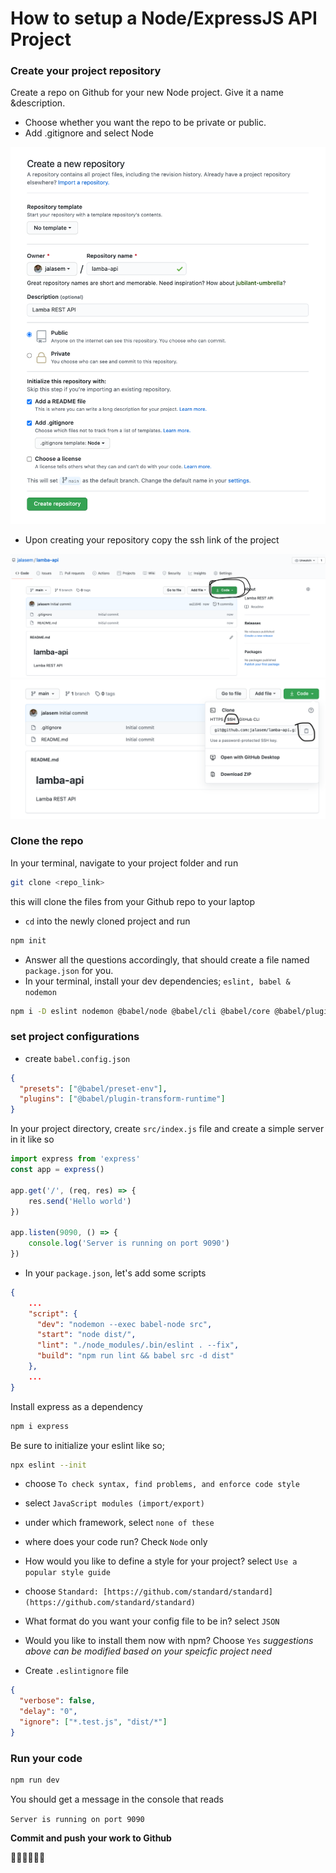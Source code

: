 # How to setup a Node/ExpressJS API Project

### Create your project repository
Create a repo on Github for your new Node project. Give it a name &description. 
- Choose whether you want the repo to be private or public. 
- Add .gitignore and select Node

![Create a repo](lamba_repo.png)

- Upon creating your repository copy the ssh link of the project

![..](repo_code.png)
![..](repo_clone.png)

### Clone the repo
In your terminal, navigate to your project folder and run

```bash
git clone <repo_link>
```
this will clone the files from your Github repo to your laptop
- `cd` into the newly cloned  project and run 
```bash
npm init
```
- Answer all the questions accordingly, that should create a file named `package.json` for you.
- In your terminal, install your dev dependencies; `eslint, babel & nodemon`

```bash
npm i -D eslint nodemon @babel/node @babel/cli @babel/core @babel/plugin-transform-async-to-generator @babel/plugin-transform-runtime @babel/preset-env
```

### set project configurations
- create `babel.config.json`

```JSON
{
  "presets": ["@babel/preset-env"],
  "plugins": ["@babel/plugin-transform-runtime"]
}
```

In your project directory, create `src/index.js` file and create a simple server in it like so
```js
import express from 'express'
const app = express()

app.get('/', (req, res) => {
	res.send('Hello world')
})

app.listen(9090, () => {
	console.log('Server is running on port 9090')
})
```

- In your `package.json`, let's add some scripts
```JSON
{
	...
	"script": {
	  "dev": "nodemon --exec babel-node src",
      "start": "node dist/",
      "lint": "./node_modules/.bin/eslint . --fix",
      "build": "npm run lint && babel src -d dist"
	},
	...
}
```

Install express as a dependency

```bash
npm i express
```

Be sure to initialize your eslint like so;
```bash
npx eslint --init
```
- choose `To check syntax, find problems, and enforce code style`
- select `JavaScript modules (import/export)`
- under which framework, select `none of these`
- where does your code run? Check `Node` only
- How would you like to define a style for your project? select `Use a popular style guide`
- choose `Standard: [https://github.com/standard/standard](https://github.com/standard/standard)`
- What format do you want your config file to be in? select `JSON`
- Would you like to install them now with npm? Choose `Yes`
*suggestions above can be modified based on your speicfic project need*

- Create `.eslintignore` file
```JSON
{
  "verbose": false,
  "delay": "0",
  "ignore": ["*.test.js", "dist/*"]
}
```

### Run your code

```bash
npm run dev
```

You should get a message in the console that reads

`Server is running on port 9090`

**Commit and push your work to Github**

💪🏽👨🏽‍💻🚀